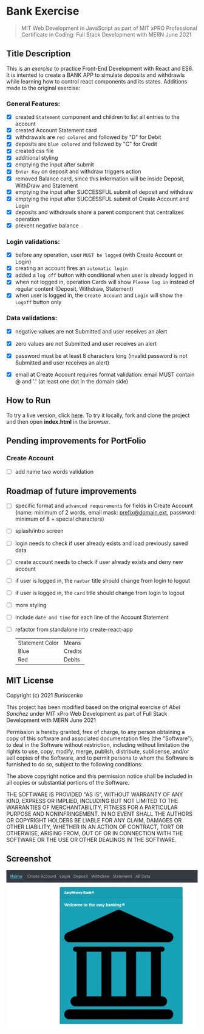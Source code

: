 # Bank Exercise
>MIT Web Development in JavaScript as part of MIT xPRO Professional Certificate in Coding: Full Stack Development with MERN June 2021

## Title Description
This is an <em>exercise</em> to practice Front-End Development with React and ES6. It is intented to create a BANK APP to simulate deposits and withdrawls while learning how to control react components and its states.
Additions made to the original exercise:

### General Features:
- [x] created `Statement` component and children to list all entries to the account
- [x] created Account Statement card
- [x] withdrawals are `red colored` and followed by "D" for Debit
- [x] deposits are `blue colored` and followed by "C" for Credit
- [x] created css file
- [x] additional styling
- [x] emptying the input after submit
- [x] `Enter Key` on deposit and withdraw triggers action
- [x] removed Balance card, since this information will be inside Deposit, WithDraw and Statement
- [x] emptying the input after SUCCESSFUL submit of deposit and withdraw
- [x] emptying the input after SUCCESSFUL submit of Create Account and Login
- [x] deposits and withdrawls share a parent component that centralizes operation
- [x] prevent negative balance

### Login validations:
- [x] before any operation, user `MUST be logged` (with Create Account or Login)
- [x] creating an account fires an `automatic login`
- [x] added a `log off` button with conditional when user is already logged in
- [x] when not logged in, operation Cards will show `Please log in` instead of regular content (Deposit, Withdraw, Statement)
- [x] when user is logged in, the `Create Account` and `Login` will show the `Logoff` button only

### Data validations:
- [x] negative values are not Submitted and user receives an alert
- [x] zero values are not Submitted and user receives an alert
- [x] password must be at least 8 characters long (invalid password is not Submitted and user receives an alert)
- [x] email at Create Account requires format validation: email MUST contain @ and '.' (at least one dot in the domain side)

  
## How to Run
To try a live version, click <a href="https://burlacenko.github.io/Bank/index.html">here</a>. To try it locally, fork and clone the project and then open <strong>index.html</strong> in the browser.

## Pending improvements for PortFolio
### Create Account
- [ ] add name two words validation

## Roadmap of future improvements
- [ ] specific format and `advanced requirements` for fields in Create Account (name: minimum of 2 words, email mask: prefix@domain.ext, password: minimum of 8 + special characters)
- [ ] splash/intro screen
- [ ] login needs to check if user already exists and load previously saved data
- [ ] create account needs to check if user already exists and deny new account
- [ ] if user is logged in, the `navbar` title should change from login to logout
- [ ] if user is logged in, the `card` title should change from login to logout
- [ ] more styling
- [ ] include `date and time` for each line of the Account Statement
- [ ] refactor from standalone into create-react-app
 
  <table>
  <tr><td>Statement Color</td><td>Means</td></tr>
  <tr><td>Blue</td><td>Credits</td></tr>
  <tr><td>Red</td><td>Debits</td>
  </table>
  
## MIT License
Copyright (c) 2021 <em>Burlacenko</em>

This project has been modified based on the original exercise of <em>Abel Sanchez</em>
under MIT xPro Web Development as part of Full Stack Development with MERN June 2021

Permission is hereby granted, free of charge, to any person obtaining a copy
of this software and associated documentation files (the "Software"), to deal
in the Software without restriction, including without limitation the rights
to use, copy, modify, merge, publish, distribute, sublicense, and/or sell
copies of the Software, and to permit persons to whom the Software is
furnished to do so, subject to the following conditions:

The above copyright notice and this permission notice shall be included in all
copies or substantial portions of the Software.

THE SOFTWARE IS PROVIDED "AS IS", WITHOUT WARRANTY OF ANY KIND, EXPRESS OR
IMPLIED, INCLUDING BUT NOT LIMITED TO THE WARRANTIES OF MERCHANTABILITY,
FITNESS FOR A PARTICULAR PURPOSE AND NONINFRINGEMENT. IN NO EVENT SHALL THE
AUTHORS OR COPYRIGHT HOLDERS BE LIABLE FOR ANY CLAIM, DAMAGES OR OTHER
LIABILITY, WHETHER IN AN ACTION OF CONTRACT, TORT OR OTHERWISE, ARISING FROM,
OUT OF OR IN CONNECTION WITH THE SOFTWARE OR THE USE OR OTHER DEALINGS IN THE
SOFTWARE.
	
## Screenshot
![Image of BankApp Exercise](image_2022_01_10_1.jpg)
